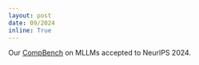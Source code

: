 ```yaml
---
layout: post
date: 09/2024
inline: True
---
```


Our <a href='https://www.arxiv.org/abs/2407.16837'>CompBench</a> on MLLMs accepted to NeurIPS 2024.























